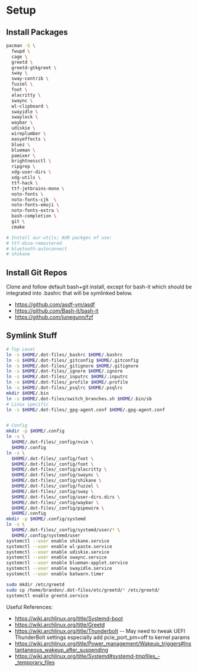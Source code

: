 # Setup

## Install Packages

```sh
pacman -S \
  fwupd \
  cage \
  greetd \
  greetd-gtkgreet \
  sway \
  sway-contrib \
  fuzzel \
  foot \
  alacritty \
  swaync \
  wl-clipboard \
  swayidle \
  swaylock \
  waybar \
  udiskie \
  wireplumber \
  easyeffects \
  bluez \
  blueman \
  pamixer \
  brightnessctl \
  ripgrep \
  xdg-user-dirs \
  xdg-utils \
  ttf-hack \
  ttf-jetbrains-mono \
  noto-fonts \
  noto-fonts-cjk  \
  noto-fonts-emoji \
  noto-fonts-extra \
  bash-completion \
  git \
  cmake

# Install aur-utils; AUR packges of use:
# ttf-dina-remastered
# bluetooth-autoconnect
# shikane
```

## Install Git Repos

Clone and follow default bash+git install, except for bash-it which should be
integrated into .bashrc that will be symlinked below.

- https://github.com/asdf-vm/asdf
- https://github.com/Bash-it/bash-it
- https://github.com/junegunn/fzf

## Symlink Stuff

```sh
# Top Level
ln -s $HOME/.dot-files/_bashrc $HOME/.bashrc
ln -s $HOME/.dot-files/_gitconfig $HOME/.gitconfig
ln -s $HOME/.dot-files/_gitignore $HOME/.gitignore
ln -s $HOME/.dot-files/_ignore $HOME/.ignore
ln -s $HOME/.dot-files/_inputrc $HOME/.inputrc
ln -s $HOME/.dot-files/_profile $HOME/.profile
ln -s $HOME/.dot-files/_psqlrc $HOME/.psqlrc
mkdir $HOME/.bin
ln -s $HOME/.dot-files/switch_branches.sh $HOME/.bin/sb
# Linux specific
ln -s $HOME/.dot-files/_gpg-agent.conf $HOME/.gpg-agent.conf


# Config
mkdir -p $HOME/.config
ln -s \
  $HOME/.dot-files/_config/nvim \
  $HOME/.config
ln -s \
  $HOME/.dot-files/_config/foot \
  $HOME/.dot-files/_config/foot \
  $HOME/.dot-files/_config/alacritty \
  $HOME/.dot-files/_config/swaync \
  $HOME/.dot-files/_config/shikane \
  $HOME/.dot-files/_config/fuzzel \
  $HOME/.dot-files/_config/sway \
  $HOME/.dot-files/_config/user-dirs.dirs \
  $HOME/.dot-files/_config/waybar \
  $HOME/.dot-files/_config/pipewire \
  $HOME/.config
mkdir -p $HOME/.config/systemd
ln -s \
  $HOME/.dot-files/_config/systemd/user/* \
  $HOME/.config/systemd/user
systemctl --user enable shikane.service
systemctl --user enable wl-paste.service
systemctl --user enable udiskie.service
systemctl --user enable swaync.service
systemctl --user enable blueman-applet.service
systemctl --user enable swayidle.service
systemctl --user enable batwarn.timer

sudo mkdir /etc/greetd
sudo cp /home/brandon/.dot-files/etc/greetd/* /etc/greetd/
systemctl enable greetd.service
```

Useful References:
- https://wiki.archlinux.org/title/Systemd-boot
- https://wiki.archlinux.org/title/Greetd
- https://wiki.archlinux.org/title/Thunderbolt -- May need to tweak UEFI ThunderBolt settings especially add pcie_port_pm=off to kernel params
- https://wiki.archlinux.org/title/Power_management/Wakeup_triggers#Instantaneous_wakeup_after_suspending
- https://wiki.archlinux.org/title/Systemd#systemd-tmpfiles_-_temporary_files
